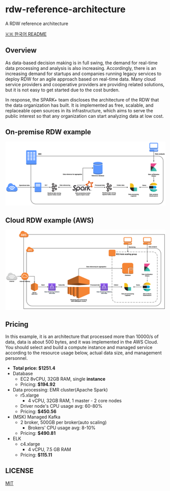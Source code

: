 # rdw-reference-architecture

A RDW reference architecture

[🇰🇷 한국어 README](https://github.com/SWM-SparkPlus/rdw-reference-architecture/blob/main/README.kr.md)

## Overview

As data-based decision making is in full swing, the demand for real-time data processing and analysis is also increasing. Accordingly, there is an increasing demand for startups and companies running legacy services to deploy RDW for an agile approach based on real-time data. Many cloud service providers and cooperative providers are providing related solutions, but it is not easy to get started due to the cost burden.

In response, the SPARK+ team discloses the architecture of the RDW that the data organization has built. It is implemented as free, scalable, and replaceable open sources in its infrastructure, which aims to serve the public interest so that any organization can start analyzing data at low cost.

## On-premise RDW example

![](./images/rdw-ref-arch-onprem-eng.png)

## Cloud RDW example (AWS)

![](./images/rdw-cloud-arch-eng.png)

## Pricing

In this example, it is an architecture that processed more than 10000/s of data, data is about 500 bytes, and it was implemented in the AWS Cloud. You should select and build a compute instance and managed service according to the resource usage below, actual data size, and management personnel.

- **Total price: $1251.4**
- Database
  - EC2 8vCPU, 32GB RAM, single **instance**
  - Pricing: **$194.92**
- Data processing: EMR cluster(Apache Spark)
  - r5.xlarge
    - 4 vCPU, 32GB RAM, 1 master - 2 core nodes
  - Driver node's CPU usage avg: 60-80% 
  - Pricing: **$450.56**
- (MSK) Managed Kafka
  - 2 broker, 500GB per broker(auto scaling)
    - Brokers' CPU usage avg: 8-10%
  - Pricing: **$490.81**
- ELK
  - c4.xlarge
    - 4 vCPU, 7.5 GB RAM
  - Pricing: **$115.11**

## LICENSE

[MIT](https://github.com/SWM-SparkPlus/rdw-reference-architecture/blob/main/LICENSE)